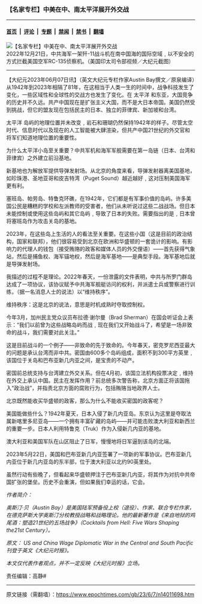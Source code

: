 ### 【名家专栏】中美在中、南太平洋展开外交战

---

#### [首页](../../../..?n14011698) &nbsp;|&nbsp; [评论](../../../../../epoch-comment?n14011698) &nbsp;|&nbsp; [专题](../../../../../epoch-special?n14011698) &nbsp;|&nbsp; [禁闻](../../../../../epoch-news?n14011698) &nbsp;|&nbsp; [禁书](../../../../../books?n14011698) &nbsp;|&nbsp; [翻墙](https://github.com/gfw-breaker/nogfw/blob/master/README.md?n14011698)


<div><img alt="【名家专栏】中美在中、南太平洋展开外交战" class="attachment-djy_600_400 size-djy_600_400 wp-post-image" src="https://i.epochtimes.com/assets/uploads/2023/06/id14011700-chinese-fighter-jet-1200x666-600x400.jpg"/>
<div class="caption">
 2022年12月21日，中共海军一架歼-11战斗机在南中国海的国际空域﹐以不安全的方式拦截美国空军RC-135侦察机。（美国印太司令部视频／大纪元截图）
</div></div><hr/><div class="post_content" id="artbody" itemprop="articleBody">
 <!-- article content begin -->
 <p>
  【大纪元2023年06月07日讯】（英文大纪元专栏作家Austin Bay撰文／原泉编译）从1942年到2023年相隔了81年，在这相当于人类一生的时间中，战争科技发生了变化，一些区域性和全球性的交战方也发生了变化。在
  <ok href="https://www.epochtimes.com/gb/tag/%E5%A4%AA%E5%B9%B3%E6%B4%8B.html">
   太平洋
  </ok>
  和东亚，大国竞争的历史并不久远。共产中国现在是扩张主义大国，而不是大日本帝国。美国仍然受到挑战，但它的盟友现在包括民主的日本、独立的菲律宾、新加坡和台湾。
 </p>
 <p>
  <ok href="https://www.epochtimes.com/gb/tag/%E5%A4%AA%E5%B9%B3%E6%B4%8B.html">
   太平洋
  </ok>
  岛屿的地理位置并未改变﹐岩石和珊瑚仍然保持1942年的样子。尽管太空时代、信息时代以及现在的人工智能被大肆渲染，但共产中国21世纪的外交官和将军们知道地理位置的重要性。
 </p>
 <p>
  为什么太平洋小岛至关重要？中共军机和海军军舰需要在第一岛链（日本、台湾和菲律宾）之外建立前沿基地。
 </p>
 <p>
  新基地也为解放军提供导弹发射场。从北京的角度来看，导弹发射器离美国基地，如珍珠港、圣地亚哥和皮吉特湾（Puget Sound）越近越好﹐这对压制美国海军更有利。
 </p>
 <p>
  塞班岛、帕劳岛、特鲁克环礁，在1942年，它们都是有军事价值的岛屿。许多美国公民是糟糕的学校和左派教师的受害者，他们从未听说过这些二战战场。但日本未能控制或使用这些岛屿和其它岛屿﹐导致了日本的失败。需要指出的是﹐日本曾将塞班岛作为攻击关岛的基地。
 </p>
 <p>
  2023年，在这些岛上生活的人的看法至关重要。在这些小国（这是目前的政治结构，国家和联邦），他们很容易受到北京在欧洲和华盛顿的一套诡计的影响。有影响力的代理人的钱包（接受贿赂的政客和媒体人员的外交俚语）——首先获得气象站，然后是捕鱼权、海军锚地权，然后是海军基地——是典型手段。海军基地后就是导弹发射场。
 </p>
 <p>
  我描述的过程不是理论。2022年春天，一份泄露的文件表明，中共与所罗门群岛达成了一项协议，该协议赋予中共海军舰艇访问的权利，并派遣士兵或警察进行训练，（据一名消息人士的说法）以“维持秩序”。
 </p>
 <p>
  维持秩序：这是北京的说法，意思是时机成熟时夺取控制权。
 </p>
 <p>
  今年3月，加州民主党众议员布拉德‧谢尔曼（Brad Sherman）在国会听证会上表示：“我们以前曾为这些战略岛屿而战﹐现在我们又开始战斗了，希望是一场非致命的战斗，我们需要对此关注。”
 </p>
 <p>
  这是目前战斗的一个例子——非致命的先于致命的。今年春天，密克罗尼西亚最大的问题是承认台湾而非中共。密国由600多个岛屿组成，面积不到300平方英里﹐该国位于关岛和巴布亚新几内亚之间，是宝贵的不动产。
 </p>
 <p>
  密国前总统支持与台湾建立外交关系。但在4月初，该国立法机构投票决定﹐维持在外交上承认中国。民主在发挥作用？前总统多次警告称，北京方面正将该国拖入“政治战”，并指责北京方面的腐败行为，包括贿赂当地政界人士。
 </p>
 <p>
  北京既然能收买华盛顿的政客，那么为什么不能收买密国的政客呢？
 </p>
 <p>
  美国能做些什么？1942年夏天，日本入侵了新几内亚岛。东京认为这里是夺取法属新喀里多尼亚岛——一个拥有丰富矿藏的岛屿——并可能击败澳大利亚和新西兰的重要一步。日本人利用特鲁克（Truk）作为入侵新几内亚的基地。
 </p>
 <p>
  澳大利亚和美国军队在山区阻止了日军，慢慢地将日军逼到该岛的北端。
 </p>
 <p>
  2023年5月22日，美国和巴布亚新几内亚签署了一项新的军事协议。巴布亚新几内亚位于新几内亚岛的东半部，位于澳大利亚以北约90英里处。
 </p>
 <p>
  虽然行动有些晚了，但看起来华盛顿押注于巴布亚新几内亚，将其作为对抗中共帝国扩张的堡垒。历史不会重演，但如果我们幸运的话，它会。
 </p>
 <p>
  <em>
   作者简介：
  </em>
 </p>
 <p>
  <em>
   奥斯汀‧贝（Austin Bay）是美国陆军预备役上校（退役）、作家、联合专栏作家，在德克萨斯大学奥斯汀分校教授战略和战略理论。他的最新著作是《来自地狱的鸡尾酒：塑造21世纪的五场战争》（Cocktails from Hell: Five Wars Shaping the21st Century）。
  </em>
 </p>
 <p>
  <em>
   原文：
   <ok href="https://www.theepochtimes.com/us-and-china-wage-diplomatic-war-in-the-central-and-south-pacific_5303313.html">
    US and China Wage Diplomatic War in the Central and South Pacific
   </ok>
   刊登于英文《大纪元时报》。
  </em>
 </p>
 <p>
  <em>
   本文仅代表作者观点，并不一定反映《大纪元时报》立场。
  </em>
 </p>
 <p>
  责任编辑：高静#
 </p>
 <!-- article content end -->
 <div id="below_article_ad">
 </div>
</div>


---

原文链接（需翻墙）：https://www.epochtimes.com/gb/23/6/7/n14011698.htm